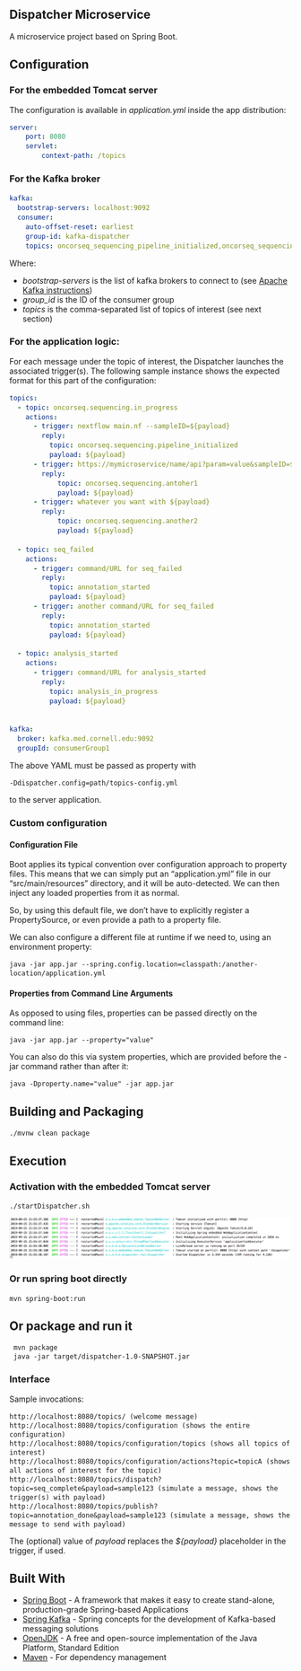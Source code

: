 Dispatcher Microservice
----
A microservice project based on Spring Boot.

## Configuration
### For the embedded Tomcat server
The configuration is available in  _application.yml_ inside the app distribution:
```yaml
server:
    port: 8080
    servlet:
        context-path: /topics
```
### For the Kafka broker
```yaml
kafka:
  bootstrap-servers: localhost:9092
  consumer:
    auto-offset-reset: earliest
    group-id: kafka-dispatcher
    topics: oncorseq_sequencing_pipeline_initialized,oncorseq_sequencing_in_progress,oncorseq_sequencing_analysis_started
```
Where:
* _bootstrap-servers_ is the list of kafka brokers to connect to (see [Apache Kafka instructions](APACHE_KAFKA.md))
* _group_id_ is the ID of the consumer group
* _topics_ is the comma-separated list of topics of interest (see next section)

### For the application logic:
For each message under the topic of interest, the Dispatcher launches the associated trigger(s). The following sample instance shows the expected format for this part of the configuration:

```yaml
topics:
  - topic: oncorseq.sequencing.in_progress
    actions:
      - trigger: nextflow main.nf --sampleID=${payload}
        reply:
          topic: oncorseq.sequencing.pipeline_initialized
          payload: ${payload}
      - trigger: https://mymicroservice/name/api?param=value&sampleID=${payload}
        reply:
            topic: oncorseq.sequencing.antoher1
            payload: ${payload}
      - trigger: whatever you want with ${payload}
        reply:
            topic: oncorseq.sequencing.another2
            payload: ${payload}

  - topic: seq_failed
    actions:
      - trigger: command/URL for seq_failed
        reply:
          topic: annotation_started
          payload: ${payload}
      - trigger: another command/URL for seq_failed
        reply:
          topic: annotation_started
          payload: ${payload}

  - topic: analysis_started
    actions:
      - trigger: command/URL for analysis_started
        reply:
          topic: analysis_in_progress
          payload: ${payload}


kafka:
  broker: kafka.med.cornell.edu:9092
  groupId: consumerGroup1

```
The above YAML must be passed as property with

    -Ddispatcher.config=path/topics-config.yml

to the server application. 
### Custom configuration

#### Configuration File
Boot applies its typical convention over configuration approach to property files. This means that we can simply put an “application.yml” file in our “src/main/resources” directory, and it will be auto-detected. We can then inject any loaded properties from it as normal.

So, by using this default file, we don’t have to explicitly register a PropertySource, or even provide a path to a property file.

We can also configure a different file at runtime if we need to, using an environment property:
	
    java -jar app.jar --spring.config.location=classpath:/another-location/application.yml

#### Properties from Command Line Arguments

As opposed to using files, properties can be passed directly on the command line:
	
    java -jar app.jar --property="value"

You can also do this via system properties, which are provided before the -jar command rather than after it:
	
    java -Dproperty.name="value" -jar app.jar
    
## Building and Packaging
~~~
./mvnw clean package
~~~

## Execution
### Activation with the embedded Tomcat server
~~~
./startDispatcher.sh
~~~
![Emb start](doc/EmbTomcatStart.png)


### Or run spring boot directly
    mvn spring-boot:run

## Or package and run it 
     mvn package
     java -jar target/dispatcher-1.0-SNAPSHOT.jar

### Interface

Sample invocations:
~~~
http://localhost:8080/topics/ (welcome message)
http://localhost:8080/topics/configuration (shows the entire configuration)
http://localhost:8080/topics/configuration/topics (shows all topics of interest)
http://localhost:8080/topics/configuration/actions?topic=topicA (shows all actions of interest for the topic)
http://localhost:8080/topics/dispatch?topic=seq_complete&payload=sample123 (simulate a message, shows the trigger(s) with payload)
http://localhost:8080/topics/publish?topic=annotation_done&payload=sample123 (simulate a message, shows the message to send with payload)

~~~
The (optional) value of _payload_ replaces the _${payload}_ placeholder in the trigger, if used.
## Built With
* [Spring Boot](https://spring.io/projects/spring-boot) - A framework that makes it easy to create stand-alone, production-grade Spring-based Applications
* [Spring Kafka](https://spring.io/projects/spring-kafka) - Spring concepts for the development of Kafka-based messaging solutions
* [OpenJDK](https://openjdk.java.net/) - A free and open-source implementation of the Java Platform, Standard Edition
* [Maven](https://maven.apache.org/) - For dependency management

